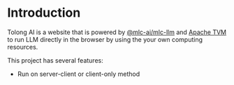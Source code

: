 # Introduction

Tolong AI is a website that is powered by [@mlc-ai/mlc-llm](https://github.com/mlc-ai/mlc-llm) and [Apache TVM](https://tvm.apache.org/) to run LLM directly in the browser by using the your own computing resources.

This project has several features:

- Run on server-client or client-only method